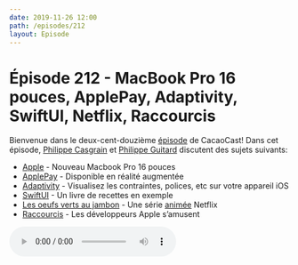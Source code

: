 ```yaml
---
date: 2019-11-26 12:00
path: /episodes/212
layout: Episode
---
```

# Épisode 212 - MacBook Pro 16 pouces, ApplePay, Adaptivity, SwiftUI, Netflix, Raccourcis
<p>Bienvenue dans le deux-cent-douzi&egrave;me&nbsp;<a href="https://archive.org/download/cacaocast/cacaocast_212.mp3" title="CacaoCast Episode 212">épisode</a> de CacaoCast! Dans cet épisode, <a href="http://www.twitter.com/philippec" title="Philippe Casgrain sur Twitter">Philippe Casgrain</a> et <a href="http://www.twitter.com/philippeguitard" title="Philippe Guitard sur Twitter">Philippe Guitard</a> discutent des sujets suivants:</p>
<ul>
<li><a href="https://www.apple.com/fr/macbook-pro-16/" title="Apple">Apple</a> - Nouveau Macbook Pro 16 pouces</li>
<li><a href="https://developer.apple.com/documentation/arkit/adding_an_apple_pay_button_or_a_custom_action_in_ar_quick_look?language=objc" title="ApplePay">ApplePay</a> - Disponible en réalité augmentée</li>
<li><a href="https://twitter.com/geoffhackworth/status/1199409400739434497" title="Adaptivity">Adaptivity</a> - Visualisez les contraintes, polices, etc sur votre appareil iOS</li>
<li><a href="https://github.com/mecid/swiftui-recipes-app" title="SwiftUI">SwiftUI</a> - Un livre de recettes en exemple</li>
<li><a href="https://www.netflix.com/Title/80057250" title="Les oeufs verts au jambon">Les oeufs verts au jambon</a> - Une série <a href="https://vimeo.com/cynthiacasgrain" title="Cynthia Casgrain">animée</a> Netflix</li>
<li><a href="https://twitter.com/mattcassinelli/status/1199434613279428608" title="Raccourcis">Raccourcis</a> - Les développeurs Apple s’amusent</li>
</ul>
<p><audio controls><source src="https://archive.org/download/cacaocast/cacaocast_212.mp3" type="audio/mpeg"><source src="https://archive.org/download/cacaocast/cacaocast_212.mp3" type="audio/mp4">Votre navigateur ne supporte pas l'élément audio / Your browser does not support the audio element.</audio></p>
